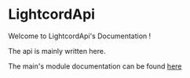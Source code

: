 # LightcordApi

Welcome to LightcordApi's Documentation !

The api is mainly written here.

The main's module documentation can be found [here](./interfaces/_index_.lightcordglobal.html)